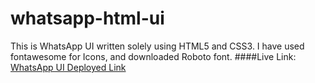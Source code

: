 # whatsapp-html-ui
This is WhatsApp UI written solely using HTML5 and CSS3. I have used fontawesome for Icons, and downloaded Roboto font.
####Live Link: [WhatsApp UI Deployed Link](https://whatsapp-ui-sandeepkdasari143.netlify.app/)

